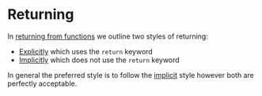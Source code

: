 # Returning

In [returning from functions](../functions/return.md) we outline two styles of returning:

- [Explicitly](../functions/return.md#explicit-return) which uses the `return` keyword
- [Implicitly](../functions/return.md#implicit-return) which does not use the `return` keyword

In general the preferred style is to follow the [implicit](../functions/return.md#implicit-return) style however both are perfectly acceptable.
